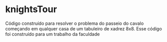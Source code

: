 # knightsTour
Código construído para resolver o problema do passeio do cavalo começando em qualquer casa de um tabuleiro de xadrez 8x8. Esse código foi construído para um trabalho da faculdade
